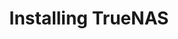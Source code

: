 ---
title: "Installing TrueNAS"
description: "How to install TrueNAS on different platforms"
weight: 1
---